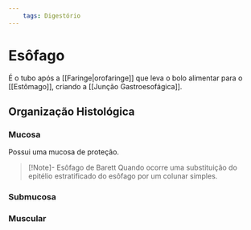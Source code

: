 ```yaml
---
	tags: Digestório
---
```

# Esôfago
É o tubo após a [[Faringe|orofaringe]] que leva o bolo alimentar para o [[Estômago]], criando a [[Junção Gastroesofágica]].
## Organização Histológica
### Mucosa
Possui uma mucosa de proteção.
>[!Note]- Esôfago de Barett
>Quando ocorre uma substituição do epitélio estratificado do esôfago por um colunar simples.
### Submucosa

### Muscular
